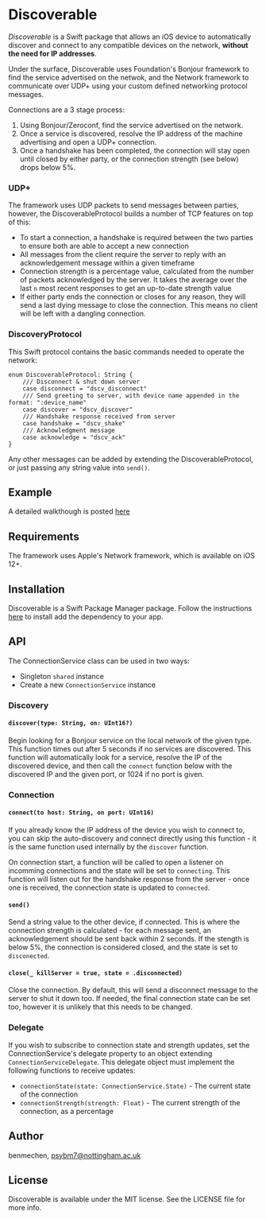# Discoverable


*Discoverable* is a Swift package that allows an iOS device to automatically discover and connect to any compatible devices on the network, **without the need for IP addresses**.

Under the surface, Discoverable uses Foundation's Bonjour framework to find the service advertised on the netwok, and the Network framework to communicate over UDP+ using your custom defined networking protocol messages.

Connections are a 3 stage process:
1. Using Bonjour/Zeroconf, find the service advertised on the network.
2. Once a service is discovered, resolve the IP address of the machine advertising and open a UDP+ connection.
3. Once a handshake has been completed, the connection will stay open until closed by either party, or the connection strength (see below) drops below 5%. 

### UDP+

The framework uses UDP packets to send messages between parties, however, the DiscoverableProtocol builds a number of TCP features on top of this:
* To start a connection, a handshake is required between the two parties to ensure both are able to accept a new connection
* All messages from the client require the server to reply with an acknowledgement message within a given timeframe
* Connection strength is a percentage value, calculated from the number of packets acknowledged by the server. It takes the average over the last `n` most recent responses to get an up-to-date strength value
* If either party ends the connection or closes for any reason, they will send a last dying message to close the connection. This means no client will be left with a dangling connection.

### DiscoveryProtocol

This Swift protocol contains the basic commands needed to operate the network:

```
enum DiscoverableProtocol: String {
    /// Disconnect & shut down server
    case disconnect = "dscv_disconnect"
    /// Send greeting to server, with device name appended in the format: ":device_name"
    case discover = "dscv_discover"
    /// Handshake response received from server
    case handshake = "dscv_shake"
    /// Acknowledgment message
    case acknowledge = "dscv_ack"
}
```

Any other messages can be added by extending the DiscoverableProtocol, or just passing any string value into `send()`.

## Example

A detailed walkthough is posted [here](https://dev.to/benmechen/automatically-discover-and-connect-to-devices-on-a-network)

## Requirements

The framework uses Apple's Network framework, which is available on iOS 12+.

## Installation

Discoverable is a Swift Package Manager package. Follow the instructions [here](https://developer.apple.com/documentation/xcode/adding_package_dependencies_to_your_app) to install add the dependency to your app.

## API

The ConnectionService class can be used in two ways:
* Singleton `shared` instance
* Create a new `ConnectionService` instance

### Discovery

#### `discover(type: String, on: UInt16?)`

Begin looking for a Bonjour service on the local network of the given type. This function times out after 5 seconds if no services are discovered.
This function will automatically look for a service, resolve the IP of the discovered device, and then call the `connect` function below with the discovered IP and the given port, or 1024 if no port is given.

### Connection

#### `connect(to host: String, on port: UInt16)`

If you already know the IP address of the device you wish to connect to, you can skip the auto-discovery and connect directly using this function - it is the same function used internally by the `discover` function.

On connection start, a function will be called to open a listener on incomming connections and the state will be set to `connecting`. This function will listen out for the handshake response from the server - once one is received, the connection state is updated to `connected`.

#### `send()`

Send a string value to the other device, if connected. This is where the connection strength is calculated - for each message sent, an acknowledgement should be sent back within 2 seconds. If the stength is below 5%, the connection is considered closed, and the state is set to `disconected`. 

#### `close(_ killServer = true, state = .disconnected)`

Close the connection. By default, this will send a disconnect message to the server to shut it down too. If needed, the final connection state can be set too, however it is unlikely that this needs to be changed.

### Delegate

If you wish to subscribe to connection state and strength updates, set the ConnectionService's delegate property to an object extending `ConnectionServiceDelegate`. This delegate object must implement the following functions to receive updates:
* `connectionState(state: ConnectionService.State)` - The current state of the connection
* `connectionStrength(strength: Float)` - The current strength of the connection, as a percentage

## Author

benmechen, psybm7@nottingham.ac.uk

## License

Discoverable is available under the MIT license. See the LICENSE file for more info.
